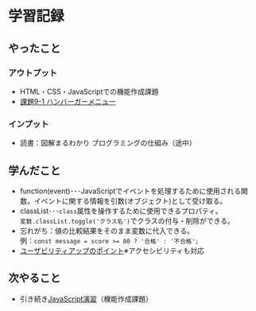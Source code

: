 # 学習記録

## やったこと

### アウトプット
- HTML・CSS・JavaScriptでの機能作成課題
- [課題9-1 ハンバーガーメニュー](../practice/tasks/9_js_funcs/)

### インプット
- 読書：図解まるわかり プログラミングの仕組み（途中）

## 学んだこと
- function(event)･･･JavaScriptでイベントを処理するために使用される関数。イベントに関する情報を引数(オブジェクト)として受け取る。
- classList･･･`class`属性を操作するために使用できるプロパティ。  
`変数.classList.toggle('クラス名')`でクラスの付与・削除ができる。
- 忘れがち：値の比較結果をそのまま変数に代入できる。  
例：`const message = score >= 80 ? '合格' : '不合格';`
- [ユーザビリティアップのポイント](../note/javascript/point-usability.md)※アクセシビリティも対応

## 次やること
- 引き続き[JavaScript演習](../practice/tasks/9_js_funcs/)（機能作成課題）